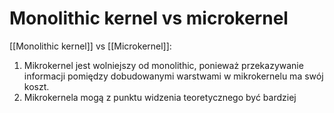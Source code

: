 # Monolithic kernel vs microkernel
[[Monolithic kernel]] vs [[Microkernel]]:

1. Mikrokernel jest wolniejszy od monolithic, ponieważ przekazywanie informacji pomiędzy dobudowanymi warstwami w mikrokernelu ma swój koszt.
2. Mikrokernela mogą z punktu widzenia teoretycznego być bardziej